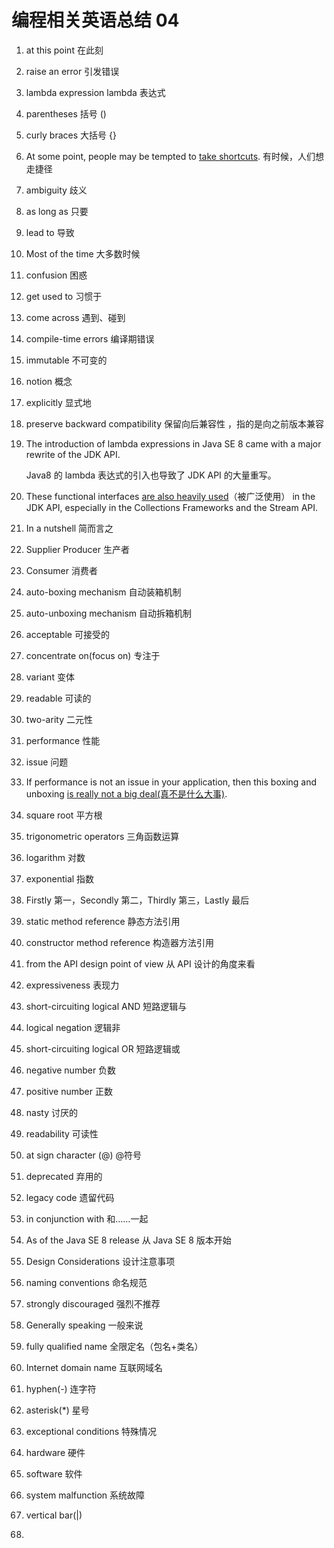 # 编程相关英语总结 04

1. at this point 在此刻

2. raise an error 引发错误

3. lambda expression lambda 表达式

4. parentheses 括号 ()

5. curly braces 大括号 {}

6. At some point, people may be tempted to <u>take shortcuts</u>.  有时候，人们想走捷径

7. ambiguity 歧义

8. as long as 只要

9. lead to 导致

10. Most of the time 大多数时候

11. confusion 困惑

12. get used to 习惯于

13. come across 遇到、碰到

14. compile-time errors 编译期错误

15. immutable 不可变的

16. notion 概念

17. explicitly 显式地

18. preserve backward compatibility 保留向后兼容性 ，指的是向之前版本兼容

19. The introduction of lambda expressions in Java SE 8 came with a major rewrite of the JDK API.

    Java8 的 lambda 表达式的引入也导致了 JDK API 的大量重写。

20. These functional interfaces <u>are also heavily used</u>（被广泛使用） in the JDK API, especially in the Collections Frameworks and the Stream API. 

21. In a nutshell 简而言之

22. Supplier Producer 生产者

23. Consumer 消费者

24. auto-boxing mechanism 自动装箱机制

25. auto-unboxing mechanism 自动拆箱机制

26. acceptable 可接受的

27. concentrate on(focus on) 专注于

28. variant 变体

29. readable 可读的

30. two-arity 二元性

31. performance 性能

32. issue 问题

33. If performance is not an issue in your application, then this boxing and unboxing <u>is really not a big deal(真不是什么大事)</u>.

34. square root 平方根

35. trigonometric operators 三角函数运算

36. logarithm 对数

37. exponential 指数

38. Firstly 第一，Secondly 第二，Thirdly 第三，Lastly 最后

39. static method reference 静态方法引用

40. constructor method reference 构造器方法引用

41. from the API design point of view 从 API 设计的角度来看

42. expressiveness 表现力

43. short-circuiting logical AND 短路逻辑与

44.  logical negation 逻辑非

45. short-circuiting logical OR 短路逻辑或

46. negative number 负数

47. positive number 正数

48. nasty 讨厌的

49. readability 可读性

50. at sign character (@) @符号

51. deprecated 弃用的

52. legacy code 遗留代码

53. in conjunction with 和……一起

54. As of the Java SE 8 release 从 Java SE 8 版本开始

55. Design Considerations 设计注意事项

56. naming conventions 命名规范

57. strongly discouraged 强烈不推荐

58. Generally speaking 一般来说

59. fully qualified name 全限定名（包名+类名）

60. Internet domain name 互联网域名

61. hyphen(-) 连字符

62. asterisk(*) 星号

63. exceptional conditions 特殊情况

64. hardware 硬件

65. software 软件

66. system malfunction 系统故障

67. vertical bar(|)

68. 

